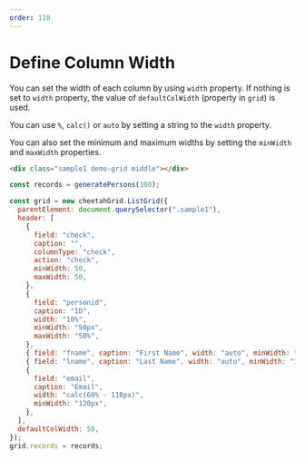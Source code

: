 ```yaml
---
order: 110
---
```


# Define Column Width

You can set the width of each column by using `width` property.
If nothing is set to `width` property, the value of `defaultColWidth` (property in `grid`) is used.

You can use `%`, `calc()` or `auto` by setting a string to the `width` property.

You can also set the minimum and maximum widths by setting the `minWidth` and `maxWidth` properties.

<code-preview>

```html
<div class="sample1 demo-grid middle"></div>
```

```js
const records = generatePersons(100);

const grid = new cheetahGrid.ListGrid({
  parentElement: document.querySelector(".sample1"),
  header: [
    {
      field: "check",
      caption: "",
      columnType: "check",
      action: "check",
      minWidth: 50,
      maxWidth: 50,
    },
    {
      field: "personid",
      caption: "ID",
      width: "10%",
      minWidth: "50px",
      maxWidth: "50%",
    },
    { field: "fname", caption: "First Name", width: "auto", minWidth: "120px" },
    { field: "lname", caption: "Last Name", width: "auto", minWidth: "120px" },
    {
      field: "email",
      caption: "Email",
      width: "calc(60% - 110px)",
      minWidth: "120px",
    },
  ],
  defaultColWidth: 50,
});
grid.records = records;
```

</code-preview>
